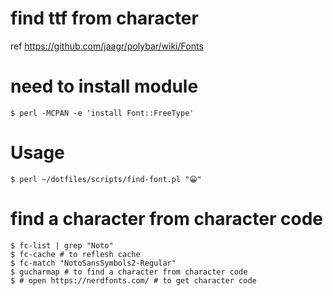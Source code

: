 # find ttf from character

ref https://github.com/jaagr/polybar/wiki/Fonts

# need to install module

```
$ perl -MCPAN -e 'install Font::FreeType'
```

# Usage

```
$ perl ~/dotfiles/scripts/find-font.pl "😀"
```


# find a character from character code

```
$ fc-list | grep "Noto"
$ fc-cache # to reflesh cache
$ fc-match "NotoSansSymbols2-Regular"
$ gucharmap # to find a character from character code
$ # open https://nerdfonts.com/ # to get character code
```
